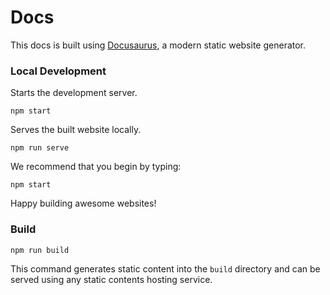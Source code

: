 # Docs

This docs is built using [Docusaurus](https://docusaurus.io/), a modern static website generator.



### Local Development

Starts the development server.
```
npm start
```

Serves the built website locally.
```
npm run serve
```

We recommend that you begin by typing:
```
npm start
```

Happy building awesome websites!

### Build

```
npm run build
```

This command generates static content into the `build` directory and can be served using any static contents hosting service.
